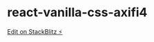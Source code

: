 # react-vanilla-css-axifi4

[Edit on StackBlitz ⚡️](https://stackblitz.com/edit/react-vanilla-css-axifi4)
